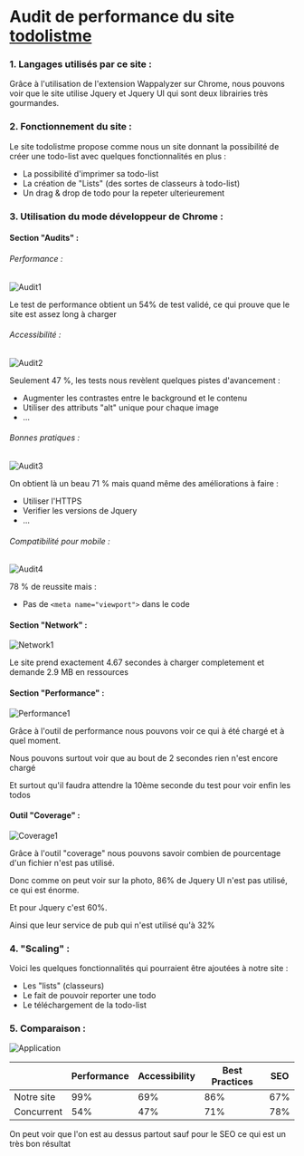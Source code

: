# Audit de performance du site [todolistme](http://todolistme.net/)

### 1. Langages utilisés par ce site : 

Grâce à l'utilisation de l'extension Wappalyzer sur Chrome, nous pouvons voir que le site utilise Jquery et Jquery UI qui sont deux librairies très gourmandes.

### 2. Fonctionnement du site : 

Le site todolistme propose comme nous un site donnant la possibilité de créer une todo-list avec quelques fonctionnalités en plus : 

* La possibilité d'imprimer sa todo-list
* La création de "Lists" (des sortes de classeurs à todo-list)
* Un drag & drop de todo pour la repeter ulterieurement 

### 3. Utilisation du mode développeur de Chrome :

#### Section "Audits" :

###### Performance :

![Audit1](https://raw.githubusercontent.com/thomasv04/OC_P8/master/documentation/img/a1.png)

Le test de performance obtient un 54% de test validé, ce qui prouve que le site est assez long à charger

###### Accessibilité :

![Audit2](https://raw.githubusercontent.com/thomasv04/OC_P8/master/documentation/img/a2.png)

Seulement 47 %, les tests nous revèlent quelques pistes d'avancement : 
* Augmenter les contrastes entre le background et le contenu
* Utiliser des attributs "alt" unique pour chaque image
* ...

###### Bonnes pratiques :

![Audit3](https://raw.githubusercontent.com/thomasv04/OC_P8/master/documentation/img/a3.png)

On obtient là un beau 71 % mais quand même des améliorations à faire : 

* Utiliser l'HTTPS
* Verifier les versions de Jquery 
* ...

###### Compatibilité pour mobile :

![Audit4](https://raw.githubusercontent.com/thomasv04/OC_P8/master/documentation/img/a4.png)

78 % de reussite mais : 
* Pas de `<meta name="viewport">` dans le code 

#### Section "Network" :

![Network1](https://raw.githubusercontent.com/thomasv04/OC_P8/master/documentation/img/n1.png)

Le site prend exactement 4.67 secondes à charger completement et demande 2.9 MB en ressources 

#### Section "Performance" :

![Performance1](https://raw.githubusercontent.com/thomasv04/OC_P8/master/documentation/img/p1.png)

Grâce à l'outil de performance nous pouvons voir ce qui à été chargé et à quel moment.

Nous pouvons surtout voir que au bout de 2 secondes rien n'est encore chargé

Et surtout qu'il faudra attendre la 10ème seconde du test pour voir enfin les todos

#### Outil "Coverage" :

![Coverage1](https://raw.githubusercontent.com/thomasv04/OC_P8/master/documentation/img/c1.png)

Grâce à l'outil "coverage" nous pouvons savoir combien de pourcentage d'un fichier n'est pas utilisé.

Donc comme on peut voir sur la photo, 86% de Jquery UI n'est pas utilisé, ce qui est énorme.

Et pour Jquery c'est 60%.

Ainsi que leur service de pub qui n'est utilisé qu'à 32%

### 4. "Scaling" : 

Voici les quelques fonctionnalités qui pourraient être ajoutées à notre site : 

* Les "lists" (classeurs)
* Le fait de pouvoir reporter une todo 
* Le téléchargement de la todo-list

### 5. Comparaison : 

![Application](https://raw.githubusercontent.com/thomasv04/OC_P8/master/documentation/img/my.png)

|            | Performance | Accessibility | Best Practices | SEO |
|------------|-------------|---------------|----------------|-----|
| Notre site | 99%         | 69%           | 86%            | 67% |
| Concurrent | 54%         | 47%           | 71%            | 78% |

On peut voir que l'on est au dessus partout sauf pour le SEO ce qui est un très bon résultat 




